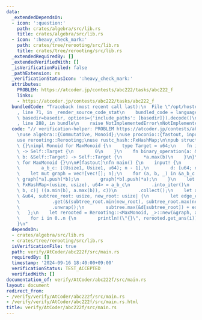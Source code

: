 ```yaml
---
data:
  _extendedDependsOn:
  - icon: ':question:'
    path: crates/algebra/src/lib.rs
    title: crates/algebra/src/lib.rs
  - icon: ':heavy_check_mark:'
    path: crates/tree/rerooting/src/lib.rs
    title: crates/tree/rerooting/src/lib.rs
  _extendedRequiredBy: []
  _extendedVerifiedWith: []
  _isVerificationFailed: false
  _pathExtension: rs
  _verificationStatusIcon: ':heavy_check_mark:'
  attributes:
    PROBLEM: https://atcoder.jp/contests/abc222/tasks/abc222_f
    links:
    - https://atcoder.jp/contests/abc222/tasks/abc222_f
  bundledCode: "Traceback (most recent call last):\n  File \"/opt/hostedtoolcache/Python/3.10.15/x64/lib/python3.10/site-packages/onlinejudge_verify/documentation/build.py\"\
    , line 71, in _render_source_code_stat\n    bundled_code = language.bundle(stat.path,\
    \ basedir=basedir, options={'include_paths': [basedir]}).decode()\n  File \"/opt/hostedtoolcache/Python/3.10.15/x64/lib/python3.10/site-packages/onlinejudge_verify/languages/rust.py\"\
    , line 288, in bundle\n    raise NotImplementedError\nNotImplementedError\n"
  code: "// verification-helper: PROBLEM https://atcoder.jp/contests/abc222/tasks/abc222_f\n\
    \nuse algebra::{Commutative, Monoid};\nuse proconio::{fastout, input, marker::Usize1};\n\
    use rerooting::Rerooting;\nuse rustc_hash::FxHashMap;\n\npub struct MaxMonoid\
    \ {}\nimpl Monoid for MaxMonoid {\n    type Target = u64;\n    fn id_element()\
    \ -> Self::Target {\n        0\n    }\n    fn binary_operation(a: &Self::Target,\
    \ b: &Self::Target) -> Self::Target {\n        *a.max(b)\n    }\n}\nimpl Commutative\
    \ for MaxMonoid {}\n\n#[fastout]\nfn main() {\n    input! {\n        n: usize,\n\
    \        a_b_c: [(Usize1, Usize1, u64); n - 1],\n        d: [u64; n],\n    }\n\
    \    let mut graph = vec![vec![]; n];\n    for (a, b, _) in &a_b_c {\n       \
    \ graph[*a].push(*b);\n        graph[*b].push(*a);\n    }\n    let edge_cost:\
    \ FxHashMap<(usize, usize), u64> = a_b_c\n        .into_iter()\n        .map(|(a,\
    \ b, c)| ((a.min(b), a.max(b)), c))\n        .collect();\n    let add_root = |subtree:\
    \ &u64, subtree_root: usize, new_root: usize| {\n        let edge_cost = edge_cost\n\
    \            .get(&(subtree_root.min(new_root), subtree_root.max(new_root)))\n\
    \            .unwrap();\n        subtree.max(&d[subtree_root]) + edge_cost\n \
    \   };\n    let rerooted = Rerooting::<MaxMonoid, _>::new(&graph, add_root);\n\
    \    for i in 0..n {\n        println!(\"{}\", rerooted.get_ans(i));\n    }\n\
    }\n"
  dependsOn:
  - crates/algebra/src/lib.rs
  - crates/tree/rerooting/src/lib.rs
  isVerificationFile: true
  path: verify/AtCoder/abc222f/src/main.rs
  requiredBy: []
  timestamp: '2024-09-16 18:40:00+09:00'
  verificationStatus: TEST_ACCEPTED
  verifiedWith: []
documentation_of: verify/AtCoder/abc222f/src/main.rs
layout: document
redirect_from:
- /verify/verify/AtCoder/abc222f/src/main.rs
- /verify/verify/AtCoder/abc222f/src/main.rs.html
title: verify/AtCoder/abc222f/src/main.rs
---
```

